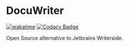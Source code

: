 # DocuWriter
[![wakatime](https://wakatime.com/badge/github/zanderlewis/docuwriter.svg)](https://wakatime.com/badge/github/zanderlewis/docuwriter)
[![Codacy Badge](https://app.codacy.com/project/badge/Grade/4a9fb80bca654540a86204946fa8de79)](https://app.codacy.com/gh/zanderlewis/docuwriter/dashboard?utm_source=gh&utm_medium=referral&utm_content=&utm_campaign=Badge_grade)

Open Source alternative to Jetbrains Writerside.
